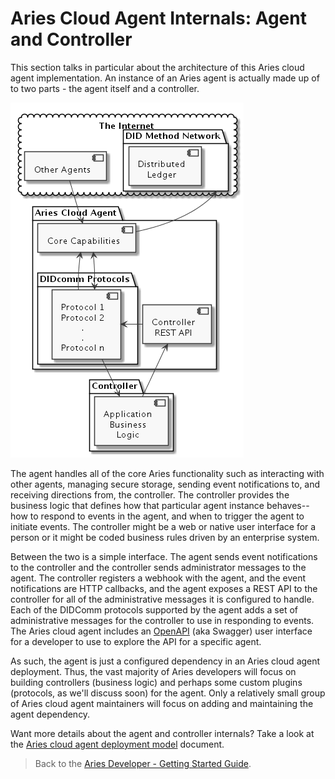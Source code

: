# Aries Cloud Agent Internals: Agent and Controller

This section talks in particular about the architecture of this Aries cloud agent implementation. An instance of an Aries agent is actually made up of to two parts - the agent itself and a controller. 

![ACA-Py Deployment Overview](/docs/assets/deploymentModel-full.png "ACA-Py Deployment Overview")

The agent handles all of the core Aries functionality such as interacting with other agents, managing secure storage, sending event notifications to, and receiving directions from, the controller. The controller provides the business logic that defines how that particular agent instance behaves--how to respond to events in the agent, and when to trigger the agent to initiate events. The controller might be a web or native user interface for a person or it might be coded business rules driven by an enterprise system.

Between the two is a simple interface. The agent sends event notifications to the controller and the controller sends administrator messages to the agent. The controller registers a webhook with the agent, and the event notifications are HTTP callbacks, and the agent exposes a REST API to the controller for all of the administrative messages it is configured to handle. Each of the DIDComm protocols supported by the agent adds a set of administrative messages for the controller to use in responding to events. The Aries cloud agent includes an [OpenAPI](https://swagger.io/tools/swagger-ui/) (aka Swagger) user interface for a developer to use to explore the API for a specific agent.

As such, the agent is just a configured dependency in an Aries cloud agent deployment. Thus, the vast majority of Aries developers will focus on building controllers (business logic) and perhaps some custom plugins (protocols, as we'll discuss soon) for the agent. Only a relatively small group of Aries cloud agent maintainers will focus on adding and maintaining the agent dependency.

Want more details about the agent and controller internals? Take a look at the [Aries cloud agent deployment model](/deployment/deploymentModel.md) document.

> Back to the [Aries Developer - Getting Started Guide](README.md).